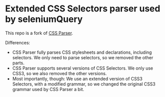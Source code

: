 # Extended CSS Selectors parser used by seleniumQuery

This repo is a fork of [CSS Parser](http://cssparser.sourceforge.net/).

Differences:

- CSS Parser fully parses CSS stylesheets and declarations, including selectors. We only need to parse selectors, so we removed the other parts.
- CSS Parser supports several versions of CSS Selectors. We only use CSS3, so we also removed the other versions.
- Most importantly, though: We use an extended version of CSS3 Selectors, with a modified grammar, so we changed the original CSS3 grammar used by CSS Parser a bit.

